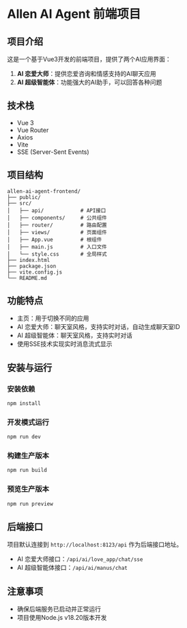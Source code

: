 # Allen AI Agent 前端项目

## 项目介绍

这是一个基于Vue3开发的前端项目，提供了两个AI应用界面：

1. **AI 恋爱大师**：提供恋爱咨询和情感支持的AI聊天应用
2. **AI 超级智能体**：功能强大的AI助手，可以回答各种问题

## 技术栈

- Vue 3
- Vue Router
- Axios
- Vite
- SSE (Server-Sent Events)

## 项目结构

```
allen-ai-agent-frontend/
├── public/
├── src/
│   ├── api/            # API接口
│   ├── components/     # 公共组件
│   ├── router/         # 路由配置
│   ├── views/          # 页面组件
│   ├── App.vue         # 根组件
│   ├── main.js         # 入口文件
│   └── style.css       # 全局样式
├── index.html
├── package.json
├── vite.config.js
└── README.md
```

## 功能特点

- 主页：用于切换不同的应用
- AI 恋爱大师：聊天室风格，支持实时对话，自动生成聊天室ID
- AI 超级智能体：聊天室风格，支持实时对话
- 使用SSE技术实现实时消息流式显示

## 安装与运行

### 安装依赖

```bash
npm install
```

### 开发模式运行

```bash
npm run dev
```

### 构建生产版本

```bash
npm run build
```

### 预览生产版本

```bash
npm run preview
```

## 后端接口

项目默认连接到 `http://localhost:8123/api` 作为后端接口地址。

- AI 恋爱大师接口：`/api/ai/love_app/chat/sse`
- AI 超级智能体接口：`/api/ai/manus/chat`

## 注意事项

- 确保后端服务已启动并正常运行
- 项目使用Node.js v18.20版本开发